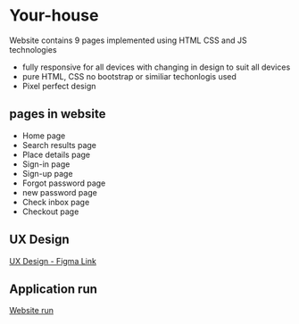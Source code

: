 # Your-house
Website contains 9 pages implemented using HTML CSS and JS technologies
+ fully responsive for all devices with changing in design to suit all devices
+ pure HTML, CSS no bootstrap or similiar techonlogis used 
+ Pixel perfect design

## pages in website
+ Home page
+ Search results page 
+ Place details page
+ Sign-in page
+ Sign-up page
+ Forgot password page
+ new password page
+ Check inbox page
+ Checkout page

## UX Design
[UX Design - Figma Link](https://www.figma.com/proto/T82Dqwb76ikyz9teGBiFLl/Traveler-And-Booking-UI-Kits-(Community)?page-id=1%3A1621&node-id=4-1095&scaling=min-zoom&starting-point-node-id=4%3A1095&mode=design&t=o02ErPuNRB0RLpnA-1)

## Application run
[Website run](https://abdelrhmaan17.github.io/Your-house/)

